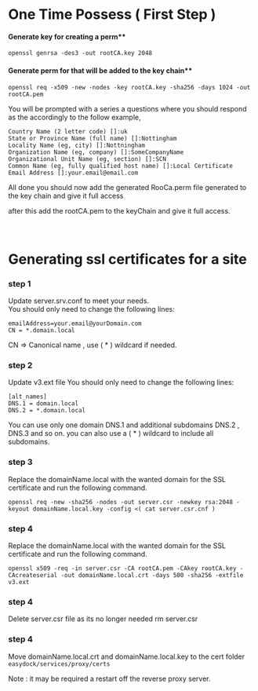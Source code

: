 # One Time Possess  ( First Step )

#### Generate key for creating a perm**
```
openssl genrsa -des3 -out rootCA.key 2048
```

 #### Generate perm for that will be added to the key chain**

 ```
openssl req -x509 -new -nodes -key rootCA.key -sha256 -days 1024 -out rootCA.pem
 ```

You will be prompted with a series a questions where you should respond as the accordingly to the follow example,
```
Country Name (2 letter code) []:uk
State or Province Name (full name) []:Nottingham
Locality Name (eg, city) []:Nottningham
Organization Name (eg, company) []:SomeCompanyName
Organizational Unit Name (eg, section) []:SCN
Common Name (eg, fully qualified host name) []:Local Certificate
Email Address []:your.email@email.com
```

All done you should now add the generated RooCa.perm file generated to the key chain and give it full access

after this add the rootCA.pem to the keyChain and give it  full access.  
<br>
<br>

#
# Generating ssl certificates  for a site

### step 1
Update server.srv.conf to meet your needs.  
You should only need to change the following lines:  
```
emailAddress=your.email@yourDomain.com
CN = *.domain.local
```
CN => Canonical name , use  ( * ) wildcard if needed.
### step 2
Update v3.ext file 
You should only need to change the following lines:  
```
[alt_names]
DNS.1 = domain.local
DNS.2 = *.domain.local
```
You can use only one domain  DNS.1  and additional subdomains DNS.2 , DNS.3 and so on.  you can also use a ( * ) wildcard to include all subdomains.

### step 3
Replace the domainName.local with the wanted domain for the SSL certificate and run the following command.

```
openssl req -new -sha256 -nodes -out server.csr -newkey rsa:2048 -keyout domainName.local.key -config <( cat server.csr.cnf )
```


### step 4
Replace the domainName.local with the wanted domain for the SSL certificate and run the following command.
```
openssl x509 -req -in server.csr -CA rootCA.pem -CAkey rootCA.key -CAcreateserial -out domainName.local.crt -days 500 -sha256 -extfile v3.ext

```

### step 4
Delete server.csr file as its no longer needed
rm  server.csr

### step 4
Move  domainName.local.crt and domainName.local.key to the cert folder  ```easydock/services/proxy/certs```


Note : it may be required a restart off the reverse proxy server.
